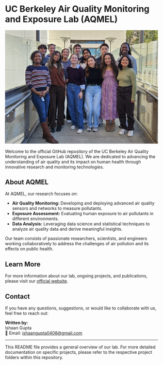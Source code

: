 # UC Berkeley Air Quality Monitoring and Exposure Lab (AQMEL)

![Lab Team](./AQMELTeam.png)

Welcome to the official GitHub repository of the UC Berkeley Air Quality Monitoring and Exposure Lab (AQMEL). We are dedicated to advancing the understanding of air quality and its impact on human health through innovative research and monitoring technologies.

## About AQMEL

At AQMEL, our research focuses on:
- **Air Quality Monitoring:** Developing and deploying advanced air quality sensors and networks to measure pollutants.
- **Exposure Assessment:** Evaluating human exposure to air pollutants in different environments.
- **Data Analysis:** Leveraging data science and statistical techniques to analyze air quality data and derive meaningful insights.

Our team consists of passionate researchers, scientists, and engineers working collaboratively to address the challenges of air pollution and its effects on public health.

## Learn More

For more information about our lab, ongoing projects, and publications, please visit our [official website](https://www.iveylab.com/).

## Contact

If you have any questions, suggestions, or would like to collaborate with us, feel free to reach out:

**Written by:**  
Ishaan Gupta  
📧 Email: [ishaangupta0408@gmail.com](mailto:ishaangupta0408@gmail.com)

---

This README file provides a general overview of our lab. For more detailed documentation on specific projects, please refer to the respective project folders within this repository.
